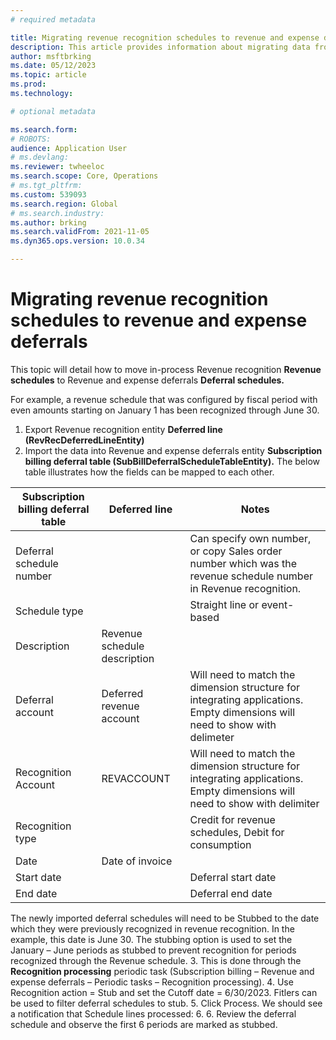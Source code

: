 ```yaml
---
# required metadata

title: Migrating revenue recognition schedules to revenue and expense deferrals
description: This article provides information about migrating data from revenue recognition revenue schedules to revenue and expense deferrals deferral schedules
author: msftbrking
ms.date: 05/12/2023
ms.topic: article
ms.prod: 
ms.technology: 

# optional metadata

ms.search.form:  
# ROBOTS: 
audience: Application User
# ms.devlang: 
ms.reviewer: twheeloc
ms.search.scope: Core, Operations
# ms.tgt_pltfrm: 
ms.custom: 539093
ms.search.region: Global
# ms.search.industry: 
ms.author: brking
ms.search.validFrom: 2021-11-05
ms.dyn365.ops.version: 10.0.34

---
```


# Migrating revenue recognition schedules to revenue and expense deferrals

This topic will detail how to move in-process Revenue recognition **Revenue schedules** to Revenue and expense deferrals **Deferral schedules.** 

For example, a revenue schedule that was configured by fiscal period with even amounts starting on January 1 has been recognized through June 30. 
1. Export Revenue recognition entity **Deferred line (RevRecDeferredLineEntity)**
2. Import the data into Revenue and expense deferrals entity **Subscription billing deferral table (SubBillDeferralScheduleTableEntity).** The below table illustrates how the fields can be mapped to each other.

| Subscription billing deferral table | Deferred line                | Notes                                                                                                                      |
|-------------------------------------|------------------------------|----------------------------------------------------------------------------------------------------------------------------|
| Deferral schedule number            |                              | Can specify own number, or copy Sales order number which was the revenue schedule number in Revenue recognition.           |
| Schedule type                       |                              | Straight line or event-based                                                                                               |
| Description                         | Revenue schedule description |                                                                                                                            |
| Deferral account                    | Deferred revenue account     | Will need to match the dimension structure for integrating applications. Empty dimensions will need to show with delimeter |
| Recognition Account                 | REVACCOUNT                   | Will need to match the dimension structure for integrating applications. Empty dimensions will need to show with delimiter |
| Recognition type                    |                              | Credit for revenue schedules, Debit for consumption                                                                        |
| Date                                | Date of invoice              |                                                                                                                            |
| Start date                          |                              | Deferral start date                                                                                                        |
| End date                            |                              | Deferral end date                                                                                                          |


The newly imported deferral schedules will need to be Stubbed to the date which they were previously recognized in revenue recognition. In the example, this date is June 30. The stubbing option is used to set the January – June periods as stubbed to prevent recognition for periods recognized through the Revenue schedule. 
3. This is done through the **Recognition processing** periodic task (Subscription billing – Revenue and expense deferrals – Periodic tasks – Recognition processing). 
4. Use Recognition action = Stub and set the Cutoff date = 6/30/2023. Fitlers can be used to filter deferral schedules to stub.
5. Click Process. We should see a notification that Schedule lines processed: 6.
6. Review the deferral schedule and observe the first 6 periods are marked as stubbed.






